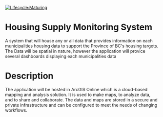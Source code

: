 [![Lifecycle:Maturing](https://img.shields.io/badge/Lifecycle-Maturing-007EC6)](<Redirect-URL>)
# Housing Supply Monitoring System
A system that will house any or all data that provides information on each municipalities housing data to support the Province of BC's housing targets.
The Data will be spatial in nature, however the application will provice several dashboards displaying each municipalities data

# Description
The application will be hosted in ArcGIS Online which is a cloud-based mapping and analysis solution. It is used to make maps, to analyze data, and to share and collaborate. The data and maps are stored in a secure and private infrastructure and can be configured to meet the needs of changing workflows.
